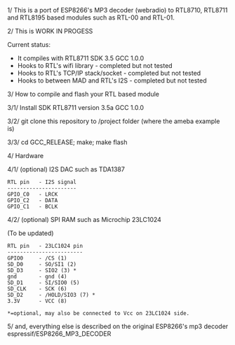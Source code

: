 1/ This is a port of ESP8266's MP3 decoder (webradio) to RTL8710, RTL8711 and RTL8195 based modules such as RTL-00 and RTL-01.

2/ This is WORK IN PROGESS

Current status:
- It compiles with RTL8711 SDK 3.5 GCC 1.0.0
- Hooks to RTL's wifi library - completed but not tested
- Hooks to RTL's TCP/IP stack/socket - completed but not tested
- Hooks to between MAD and RTL's I2S - completed but not tested

3/ How to compile and flash your RTL based module

3/1/ Install SDK RTL8711 version 3.5a GCC 1.0.0

3/2/ git clone this repository to /project folder (where the ameba example is)

3/3/ cd GCC_RELEASE; make; make flash

4/ Hardware

4/1/ (optional) I2S DAC such as TDA1387

```
RTL pin   - I2S signal
----------------------
GPIO_C0   - LRCK
GPIO_C2   - DATA
GPIO_C1   - BCLK
```

4/2/ (optional) SPI RAM such as Microchip 23LC1024 

(To be updated)
```
RTL pin   - 23LC1024 pin
------------------------
GPIO0     - /CS (1)
SD_D0     - SO/SI1 (2)
SD_D3     - SIO2 (3) *
gnd       - gnd (4)
SD_D1     - SI/SIO0 (5)
SD_CLK    - SCK (6)
SD_D2     - /HOLD/SIO3 (7) *
3.3V      - VCC (8)

*=optional, may also be connected to Vcc on 23LC1024 side.
```

5/ and, everything else is described on the original ESP8266's mp3 decoder 
espressif/ESP8266_MP3_DECODER

